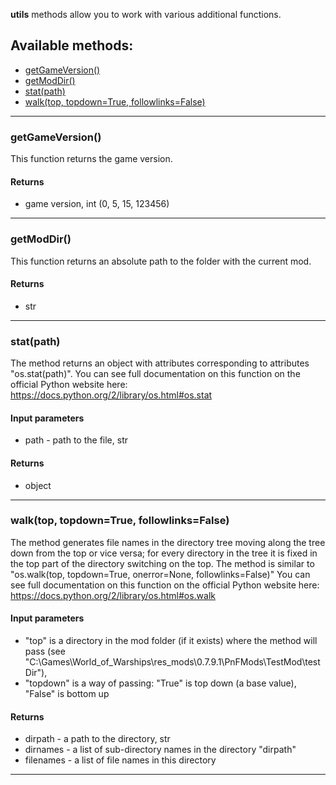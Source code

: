 **utils** methods allow you to work with various additional functions.

## Available methods:

- [getGameVersion()](#getGameVersion)
- [getModDir()](#getModDir)
- [stat(path)](#statpath)
- [walk(top, topdown=True, followlinks=False)](#walktop-topdownTrue-followlinksFalse)

---

### getGameVersion()

This function returns the game version.

#### Returns
- game version, int (0, 5, 15, 123456)

---

### getModDir()

This function returns an absolute path to the folder with the current mod.

#### Returns
- str

---

### stat(path)

The method returns an object with attributes corresponding to attributes "os.stat(path)".
You can see full documentation on this function on the official Python website here: https://docs.python.org/2/library/os.html#os.stat

#### Input parameters
- path - path to the file, str

#### Returns
- object

---

### walk(top, topdown=True, followlinks=False)

The method generates file names in the directory tree moving along the tree down from the top or vice versa; for every  directory in the tree it is fixed in the top part of the directory switching on the top.
The method is similar to "os.walk(top, topdown=True, onerror=None, followlinks=False)"
You can see full documentation on this function on the official Python website here: https://docs.python.org/2/library/os.html#os.walk

#### Input parameters
- "top" is a directory in the mod folder (if it exists) where the method will pass (see "C:\Games\World_of_Warships\res_mods\0.7.9.1\PnFMods\TestMod\testDir"),
- "topdown" is a way of passing: "True" is top down (a base value), "False" is bottom up

#### Returns
- dirpath - a path to the directory, str
- dirnames - a list of sub-directory names in the directory "dirpath"
- filenames - a list of file names in this directory

---

